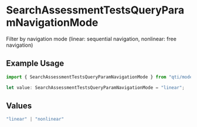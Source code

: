 # SearchAssessmentTestsQueryParamNavigationMode

Filter by navigation mode (linear: sequential navigation, nonlinear: free navigation)

## Example Usage

```typescript
import { SearchAssessmentTestsQueryParamNavigationMode } from "qti/models/operations";

let value: SearchAssessmentTestsQueryParamNavigationMode = "linear";
```

## Values

```typescript
"linear" | "nonlinear"
```